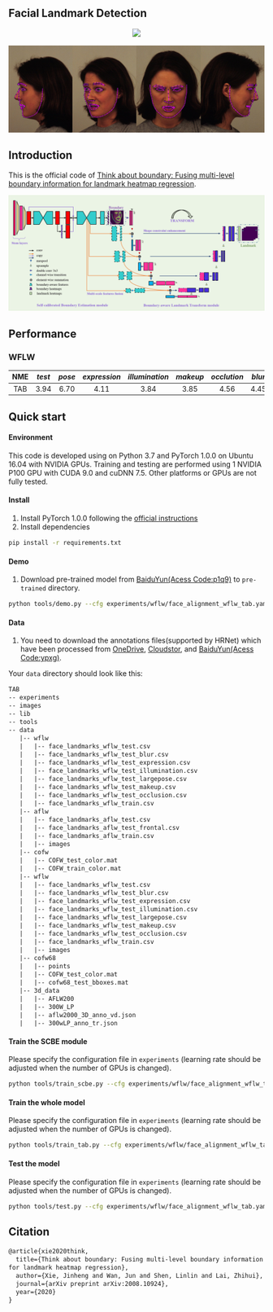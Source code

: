 ## Facial Landmark Detection
<div align=center>

![](images/JasonWang.gif)

</div>

<div align=center>

![](images/landmark.png)

</div>

## Introduction
This is the official code of [Think about boundary: Fusing multi-level boundary information for landmark heatmap regression](https://arxiv.org/abs/2008.10924).
<div align=center>

![](images/tab.png)


</div>
<!--## Performance
<div align=center>

![](images/tab_vis.png)

</div>
-->

## Performance
### WFLW

| NME |  *test* | *pose* | *expression* | *illumination* | *makeup* | *occlution* | *blur* | 
|:--:|:--:|:--:|:--:|:--:|:--:|:--:|:--:|
|TAB | 3.94 | 6.70 | 4.11 | 3.84 | 3.85 | 4.56 | 4.45|

## Quick start
#### Environment
This code is developed using on Python 3.7 and PyTorch 1.0.0 on Ubuntu 16.04 with NVIDIA GPUs. Training and testing are 
performed using 1 NVIDIA P100 GPU with CUDA 9.0 and cuDNN 7.5. Other platforms or GPUs are not fully tested.

#### Install
1. Install PyTorch 1.0.0 following the [official instructions](https://pytorch.org/)
2. Install dependencies
````bash
pip install -r requirements.txt
````

#### Demo
1. Download pre-trained model from [BaiduYun(Acess Code:p1q9)](https://pan.baidu.com/s/1lwc7zTz8HTFM0mu0hCUM6w) to `pre-trained` directory.

```bash
python tools/demo.py --cfg experiments/wflw/face_alignment_wflw_tab.yaml --type video --best_model pre-trained/wflw_nme_0.0394_best_checkpoint_vgg_multi-scale_2x.pth
```


#### Data

1. You need to download the annotations files(supported by HRNet) which have been processed from [OneDrive](https://1drv.ms/u/s!AiWjZ1LamlxzdmYbSkHpPYhI8Ms), [Cloudstor](https://cloudstor.aarnet.edu.au/plus/s/m9lHU2aJId8Sh8l), and [BaiduYun(Acess Code:ypxg)](https://pan.baidu.com/s/1Yg1IEp3l2IpGPolpUsWdfg).

Your `data` directory should look like this:

````
TAB
-- experiments
-- images
-- lib
-- tools
-- data
   |-- wflw
   |   |-- face_landmarks_wflw_test.csv
   |   |-- face_landmarks_wflw_test_blur.csv
   |   |-- face_landmarks_wflw_test_expression.csv
   |   |-- face_landmarks_wflw_test_illumination.csv
   |   |-- face_landmarks_wflw_test_largepose.csv
   |   |-- face_landmarks_wflw_test_makeup.csv
   |   |-- face_landmarks_wflw_test_occlusion.csv
   |   |-- face_landmarks_wflw_train.csv
   |-- aflw
   |   |-- face_landmarks_aflw_test.csv
   |   |-- face_landmarks_aflw_test_frontal.csv
   |   |-- face_landmarks_aflw_train.csv
   |   |-- images
   |-- cofw
   |   |-- COFW_test_color.mat
   |   |-- COFW_train_color.mat  
   |-- wflw
   |   |-- face_landmarks_wflw_test.csv
   |   |-- face_landmarks_wflw_test_blur.csv
   |   |-- face_landmarks_wflw_test_expression.csv
   |   |-- face_landmarks_wflw_test_illumination.csv
   |   |-- face_landmarks_wflw_test_largepose.csv
   |   |-- face_landmarks_wflw_test_makeup.csv
   |   |-- face_landmarks_wflw_test_occlusion.csv
   |   |-- face_landmarks_wflw_train.csv
   |   |-- images
   |-- cofw68
   |   |-- points
   |   |-- COFW_test_color.mat
   |   |-- cofw68_test_bboxes.mat
   |-- 3d_data
   |   |-- AFLW200
   |   |-- 300W_LP
   |   |-- aflw2000_3D_anno_vd.json
   |   |-- 300wLP_anno_tr.json
````

#### Train the SCBE module
Please specify the configuration file in `experiments` (learning rate should be adjusted when the number of GPUs is changed).
````bash
python tools/train_scbe.py --cfg experiments/wflw/face_alignment_wflw_tab.yaml
````

#### Train the whole model
Please specify the configuration file in `experiments` (learning rate should be adjusted when the number of GPUs is changed).
````bash
python tools/train_tab.py --cfg experiments/wflw/face_alignment_wflw_tab.yaml
````

#### Test the model
Please specify the configuration file in `experiments` (learning rate should be adjusted when the number of GPUs is changed).
````bash
python tools/test.py --cfg experiments/wflw/face_alignment_wflw_tab.yaml --best_model pre-trained/wflw_nme_0.0394_best_checkpoint_vgg_multi-scale_2x.pth
````

## Citation
```
@article{xie2020think,
  title={Think about boundary: Fusing multi-level boundary information for landmark heatmap regression},
  author={Xie, Jinheng and Wan, Jun and Shen, Linlin and Lai, Zhihui},
  journal={arXiv preprint arXiv:2008.10924},
  year={2020}
}
```